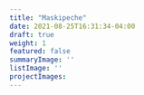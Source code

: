 ```yaml
---
title: "Maskipeche"
date: 2021-08-25T16:31:34-04:00
draft: true
weight: 1
featured: false
summaryImage: ''
listImage: ''
projectImages:
---
```

